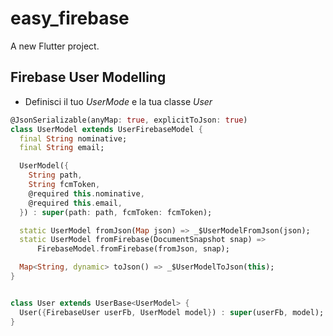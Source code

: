 # easy_firebase

A new Flutter project.

## Firebase User Modelling

- Definisci il tuo _UserMode_ e la tua classe _User_

``` dart
@JsonSerializable(anyMap: true, explicitToJson: true)
class UserModel extends UserFirebaseModel {
  final String nominative;
  final String email;

  UserModel({
    String path,
    String fcmToken,
    @required this.nominative,
    @required this.email,
  }) : super(path: path, fcmToken: fcmToken);

  static UserModel fromJson(Map json) => _$UserModelFromJson(json);
  static UserModel fromFirebase(DocumentSnapshot snap) =>
      FirebaseModel.fromFirebase(fromJson, snap);

  Map<String, dynamic> toJson() => _$UserModelToJson(this);
}


class User extends UserBase<UserModel> {
  User({FirebaseUser userFb, UserModel model}) : super(userFb, model);
}
```
